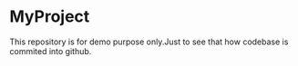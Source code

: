 # MyProject
This repository is for demo purpose only.Just to see that how codebase is commited into github.
